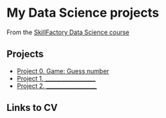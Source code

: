 # My Data Science projects

From the [SkillFactory Data Science course](https://skillfactory.ru/data-scientist-pro)

## Projects

* [Project 0. Game: Guess number](https://github.com/kholeu/sf_dspr75/project_0)
* [Project 1. __________________]()
* [Project 2. __________________]()

## Links to CV